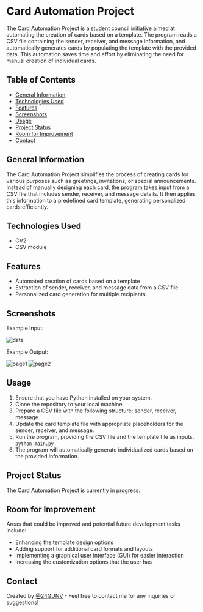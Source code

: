 # Card Automation Project

The Card Automation Project is a student council initiative aimed at automating the creation of cards based on a template. The program reads a CSV file containing the sender, receiver, and message information, and automatically generates cards by populating the template with the provided data. This automation saves time and effort by eliminating the need for manual creation of individual cards.

## Table of Contents

- [General Information](#general-information)
- [Technologies Used](#technologies-used)
- [Features](#features)
- [Screenshots](#screenshots)
- [Usage](#usage)
- [Project Status](#project-status)
- [Room for Improvement](#room-for-improvement)
- [Contact](#contact)

## General Information

The Card Automation Project simplifies the process of creating cards for various purposes such as greetings, invitations, or special announcements. Instead of manually designing each card, the program takes input from a CSV file that includes sender, receiver, and message details. It then applies this information to a predefined card template, generating personalized cards efficiently.

## Technologies Used

- CV2
- CSV module

## Features

- Automated creation of cards based on a template
- Extraction of sender, receiver, and message data from a CSV file
- Personalized card generation for multiple recipients

## Screenshots

Example Input:

![data](https://github.com/24GUNV/stucoProj/assets/38719890/4198fb13-b899-4e2d-b231-8ff0e9b619d4)

Example Output:

![page1](https://github.com/24GUNV/stucoProj/assets/38719890/ddf8d479-e617-46b8-88c9-b2387d108040)
![page2](https://github.com/24GUNV/stucoProj/assets/38719890/8dafcfab-0131-4b8a-88e2-7ef79c27fbc2)

## Usage

1. Ensure that you have Python installed on your system.
2. Clone the repository to your local machine.
3. Prepare a CSV file with the following structure: sender, receiver, message.
4. Update the card template file with appropriate placeholders for the sender, receiver, and message.
5. Run the program, providing the CSV file and the template file as inputs.
```python main.py```
6. The program will automatically generate individualized cards based on the provided information.

## Project Status

The Card Automation Project is currently in progress.

## Room for Improvement

Areas that could be improved and potential future development tasks include:

- Enhancing the template design options
- Adding support for additional card formats and layouts
- Implementing a graphical user interface (GUI) for easier interaction
- Increasing the customization options that the user has

## Contact

Created by [@24GUNV](https://github.com/24GUNV) - Feel free to contact me for any inquiries or suggestions!
